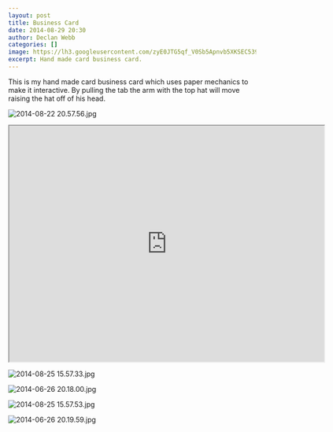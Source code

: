 ```yaml
---
layout: post
title: Business Card
date: 2014-08-29 20:30
author: Declan Webb
categories: []
image: https://lh3.googleusercontent.com/zyE0JTG5qf_V0Sb5Apnvb5XKSEC539vNvUWBwUl3R8Gvaz6ZYdD8-OJYUyA14zu5f5F-VD48yLOQr4OwZkYgEgiDZMP8yI4VbDUtC196S1AOWxGW3ZZQ5f7fNahI4PGxzAy1odZcx2hJ3QWuDSyZX6ZqpU-lgBfN6-0rh7mdQbuYSc3b30XMdGPfV0W-aDptbtRDy5pTFezHjc4RO7RPX0EvCSZtVbivQ4-1v-EaGcQyQItldl1NkJlfjpXoYQAUKxdA4AKt70ywsyWXa71chfwz0u-FLubPdd8A9_nOk5zi2dvrCpibVc8cAmdfuLqyn-aXAQJdWCi3xv0yGkz5O0sTZ4asE0CH6kZXqsA-oUwjfHtkgH6rXi3gGQfy-x1Rrq7GDPHw78_fXZ9rZz6n-I8bSMShu4TMI_5DCTMsNx07YAgaHPX8R_XAIzRbepOj_gFxdz6aZnPrekpr2RzlId81X4coSTcHYaAoT-SfSLfkCfefDkLWQzL-QVRMymsVKNFe_Hx6PZ6o_mE7Gu1MM8KfQk1_77Pc9Al70Wv1T7YIBS47S9lyguurXFm6uwNSvz7ogi-i7KFh_gv1jfmPV2Z9elRf6DYi2jsUPk97p64eo7YCRAUC4Q=s1000
excerpt: Hand made card business card.
---
```

This is my hand made card business card which uses paper mechanics to make it interactive. By pulling the tab the arm with the top hat will move raising the hat off of his head.

![2014-08-22 20.57.56.jpg](https://lh3.googleusercontent.com/epQKbfhIlQ1w4NXeWozzkfJUoVccdakv8yAxOJfQWxpPdmuCKJYwpIq4KpDjL_3wRbp5kTfVK7joUerhylfPpj9bWP33Y1uScCTJTe08nXy9g3yQu7DCxwdq6zPiD2bD266uDbrbzcbPn9jj55IsoA6UyrNxtjwYGY2GCNB-WG-8wpuYZ9qGTbbWOXVFqdnCgLX4X3LQAwR14SmU7hdFeTdryUhOOuCde4vxUMALsCCk-VE8-Nqb-UeY7T-F82NDV1sYZpmtJvH1uzX0jt9gAvLuJD2eBZ1GVF3n3JtSbrGM8EHmZwNN1CsDckckzZMk1mvqvZit7TxxdbGP2VWcX_td_Sxkr5b2TXk7eg4BJwJaKzFkdOOlnF34Nvmcy_d0jkpQv-64tBwqObNoG04De0r0U5dpyOQ2TwhH9xmMuvRDRbf_v_V3S0FhJR_ylaHRsL1zQ3AQqPO7R1TiBH0U5GA4bcvD_yhTaj-OXxt3px2A5P5v3vyZtgohEZzGjJQos4viOPvhjexfrBzZKW1AGzRtmsV7J9OKeLP1pH9hjcnE3dPgvJK3VP4xqzPWPHiP0Xpn4efhTrKQxg_KiJNOHk4GTUIrRoYv5M9fPcIkfMUQ2aoIXCzTUQ=s1000)

<iframe src="https://drive.google.com/file/d/0B8DmHQsoX0WjQkxrZ01tX3FwX0k/preview" width="640" height="480"></iframe>

![2014-08-25 15.57.33.jpg](https://lh3.googleusercontent.com/5va3GjQR6pJd5bDSvej6uNjS3ngUobI0L-_NgBto_108Mex0D7X3UNQHpfWuhb91E7DbLUa8CaK7MO_Da9Eg8eylfbJTGLbO5YvkmiRVv8dp3PZe9aMFVRlfM2n3_7suDmfdG2Mbt-c2Wdp7deeDSi4IECZbJM2mzExomPMV8-Mqjpny12DubH0mBF-GB2lOBy04AYgvO_JdmzlJs7kTjXTD3TMD2Wm9gdzQTmujcqLPhQbivNfipMkexW2Tp4AbNT2BqVQHkVQTXRtEO6_I5wBKRl-3AWynIGqGC39AgrF5kFgjG_dKwwOW3TlDHBFyrPfVHk8UAHB7l-H-fAZVrC6yNUY-6987TsgeAnwchZZserXGbVQUbpSkLSzX6l6xDR5h8r-57q_PpmoA34o93FAWelzzHv0lgJNBG-YJqbyvuu8ziDNqBVi6houTpGrOQ50r2eDW9eH_BbhHtVNBK9LABAA6GTdXQeWRsKF-E5_1oiLSO5QrssnnzP6wXBZWesYGOp1VdIHi0KIACKbwKj2KPiaGrsLruSkRAAVsqv3ScEWjCQC7Yhmlab35t2qbZGR1LJDUlsLucuaYZAwG1Ypb3gFIDszYxwWTxey3ZxwNvbHf-LfxTg=s1000)

![2014-06-26 20.18.00.jpg](https://lh3.googleusercontent.com/j0JAvkaZXOMll6mmxSGLTCwsrVFQljoCETqrZIDcqZRClxNKn5-KSGc_o1gdAL3KF7H9jMVXU8qRyIpk0VCiR-5FLTcHo0v3cyVXnHwsohq3kQ5BLXzdxsTknZNn3eGpakiR7JPxvAxI0v4XxW-q8bmzZyk29q_9lcUpYSq_ak7bKRnb5lNZd25SrK66Dk0U4RyPLoGfT04gtNPs74ZTjR2QRgAJREd3esIRpRGT1G4prej0R8r4BTvbmoGLiObixA97CZj4_lt5ULKahJSQVdQmj2dYNVCtix0kdf6P7YgmV0gAX9yGwJwN6MuqamwIN9iUzlvkUn-TyNr8PcU5b1inPYwaVeVgXayJbQl2y9aTnA8CraSpSIhY4Cj8GskVZOiuHL1nLon38FlU_LZ2T9O0fEFjRH_5yVJr5KuyqOY2GOZ3oOd8Qcj9eyYaGgaeyZcDPDWKAUDxdVntJC7M-TMH01UJVYilXCBzo1gBGK6O4vzgx1eaDBFgHohqiiX-UuEMAGk6O3dkDfRnh5r8elLENet0v3Ykp4N_cqHxvSrMC0Clau9gNuW2vcJcruXBwI6MtwDaMWwQOGfADFNmokztI9YE_u26dGxEVTq2Mkakn8BtemyxUA=s1000)

![2014-08-25 15.57.53.jpg](https://lh3.googleusercontent.com/z0kuNzS9yucTsc2oFFgVVYi7n3YJTskteT4BADBLp91pym54rQb2OvEF-NeRXCrwtButnVUTkaneRxMsHyiWaTeX_Pm2d0d07HB6XmNrahKy48k32pWQ-M-XH-cKBaEtudCphue1QcY1oLRJaw33X5Dp3bdTkwPGgViZ2pnvEQK5cb2hOpJorSD3HvtJScK7Zxeu4qShspY9Io17hGyc-sRLig98N62jTPQ2vr4NUSwbcgf0F6h_t95xUgFZ0gES-_Deebci1UbJxJskT1acpAlkKrXOlC1rgWdJcXBgGDDDMqLL7PExKkjJnJUxnRUEjlg4bl8PF2uyr47PLBpzgsZ-Qg_Y6kvTSfXzNfS2c8Qy_VDsLJ9XamDACMT-gHIDLjSiZzamNH2YhbugtfQwDfjdJm9t0H_Gu1J-CkzKUiCuMQYocM0NC5nSqpvfvE5pjnY7eT_Zmo4OgvVgZzqQlL60VEWK27ol1n5sQHRzhsUcd-4oJfq4ndLhnhrWUlL7GY0E69wXJjogS2ynALKfGOiSfZ2pKODgs_ArhNAmi0WLZdUqvIIhjxeDQYqmgDLGu5Bql7UV40907GBDbruQNe7CeME9qOZvmRkf4Gvt9tY5_rKTbw=s1000)

![2014-06-26 20.19.59.jpg](https://lh3.googleusercontent.com/0r2ED5fXEN-mTNyKlfPKlrkcyfdj_FxwtqbNJVTnMIPoXfD7fHFwxZ1aXVuql_3oZoxWdk5imAG2bBneCIKeEDPlk0PwuotWqyuVqtomyV_SMPOPi-jQqITVIxSiXNCENy5Dre8taac7Zn_K47I8zHiUdLrpJfe3knmjVWoOmiSm1XhTyOZR3auWkxqhSa9tuks6yByzKiMBogRu2FpN9kTNXLrQ_rqVy25I-1jK6d_nhPeq2DsG2YjgT3KIei7E-Dco0DKWriRW_rYA79XX5RqV7LBlAZP9yyhv153HImGL2bP8rnOmOL6DPwa_mBrenD6TS9LMYUFXi96-JRofUA8URXTFSs8slckwFT7MbMjmLLcjvJnSJ7clhW5mfb7N0EQ8aMwr2udzf5Cf5ipDazB0sEZPpY9RJk-Ff7CSKxim2qk0qCCPa7NiRj1BXlBiCdONVTHcuA2KNzpGt6dOTbhI8SOmm-hU80f5bbzJz0NqtFp2YnOt_2chmvokIQT-s78mnwalICs7ndDUeJXXrfElBiLgxDVzn0a9WzUyUanRjJGI8_1ktsXiBgVRF8SW2D6JSI9XtV2EU7vf1pni6IWtmijMKEDpWDLFqIRguyAy88TA547Hqg=s1000)
